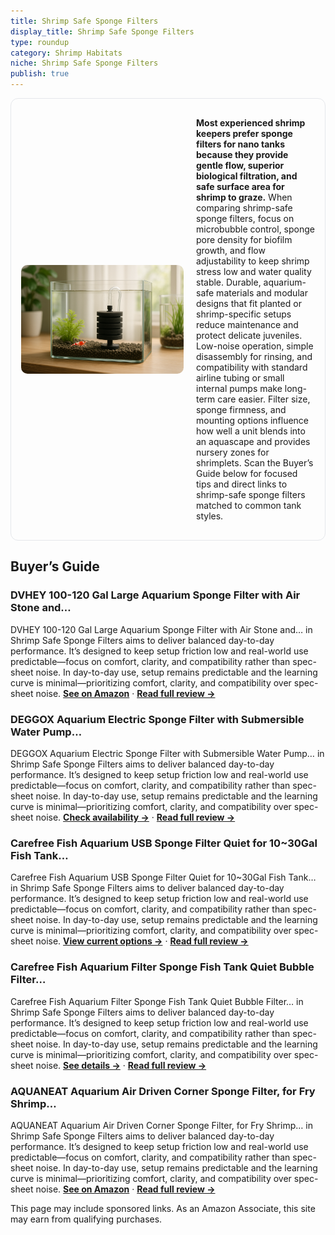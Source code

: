 ```yaml
---
title: Shrimp Safe Sponge Filters
display_title: Shrimp Safe Sponge Filters
type: roundup
category: Shrimp Habitats
niche: Shrimp Safe Sponge Filters
publish: true
---
```


<section class="hero-split" style="width:100%;box-sizing:border-box;border:1px solid #e5e7eb;border-radius:12px;padding:16px;display:grid;grid-template-columns:minmax(260px,40%) 1fr;gap:20px;align-items:center;"><figure style="margin:0;"><img src="/hero/roundups/shrimp-habitats/shrimp-safe-sponge-filters.webp" alt="" style="width:100%;height:auto;display:block;border-radius:10px;"/></figure><div class="hero-copy" style="min-width:0;"><p><strong>Most experienced shrimp keepers prefer sponge filters for nano tanks because they provide gentle flow, superior biological filtration, and safe surface area for shrimp to graze.</strong> When comparing shrimp-safe sponge filters, focus on microbubble control, sponge pore density for biofilm growth, and flow adjustability to keep shrimp stress low and water quality stable. Durable, aquarium-safe materials and modular designs that fit planted or shrimp-specific setups reduce maintenance and protect delicate juveniles. Low-noise operation, simple disassembly for rinsing, and compatibility with standard airline tubing or small internal pumps make long-term care easier. Filter size, sponge firmness, and mounting options influence how well a unit blends into an aquascape and provides nursery zones for shrimplets. Scan the Buyer’s Guide below for focused tips and direct links to shrimp-safe sponge filters matched to common tank styles.</p></div></section>

<h2>Buyer’s Guide</h2>
<h3>DVHEY 100-120 Gal Large Aquarium Sponge Filter with Air Stone and…</h3>
<p>DVHEY 100-120 Gal Large Aquarium Sponge Filter with Air Stone and… in Shrimp Safe Sponge Filters aims to deliver balanced day-to-day performance. It’s designed to keep setup friction low and real-world use predictable&mdash;focus on comfort, clarity, and compatibility rather than spec-sheet noise. In day-to-day use, setup remains predictable and the learning curve is minimal&mdash;prioritizing comfort, clarity, and compatibility over spec-sheet noise. <a href="https://amzn.to/3WxhgPJ" target="_blank" rel="nofollow sponsored noopener noopener" target="_blank"><strong>See on Amazon</strong></a> · <a href="/reviews/dvhey-100-120-gal-large-aquarium-sponge-filter-with-air-stone-and-ceram-a61a71b5/"><strong>Read full review &rarr;</strong></a></p>
<h3>DEGGOX Aquarium Electric Sponge Filter with Submersible Water Pump…</h3>
<p>DEGGOX Aquarium Electric Sponge Filter with Submersible Water Pump… in Shrimp Safe Sponge Filters aims to deliver balanced day-to-day performance. It’s designed to keep setup friction low and real-world use predictable&mdash;focus on comfort, clarity, and compatibility rather than spec-sheet noise. In day-to-day use, setup remains predictable and the learning curve is minimal&mdash;prioritizing comfort, clarity, and compatibility over spec-sheet noise. <a href="https://amzn.to/4okWPBH" target="_blank" rel="nofollow sponsored noopener noopener" target="_blank"><strong>Check availability &rarr;</strong></a> · <a href="/reviews/deggox-aquarium-electric-sponge-filter-with-submersible-water-pump-sile-494cb770/"><strong>Read full review &rarr;</strong></a></p>
<h3>Carefree Fish Aquarium USB Sponge Filter Quiet for 10~30Gal Fish Tank…</h3>
<p>Carefree Fish Aquarium USB Sponge Filter Quiet for 10~30Gal Fish Tank… in Shrimp Safe Sponge Filters aims to deliver balanced day-to-day performance. It’s designed to keep setup friction low and real-world use predictable&mdash;focus on comfort, clarity, and compatibility rather than spec-sheet noise. In day-to-day use, setup remains predictable and the learning curve is minimal&mdash;prioritizing comfort, clarity, and compatibility over spec-sheet noise. <a href="https://amzn.to/4ohGRYZ" target="_blank" rel="nofollow sponsored noopener noopener" target="_blank"><strong>View current options &rarr;</strong></a> · <a href="/reviews/carefree-fish-aquarium-usb-sponge-filter-quiet-for-10-30gal-fish-tank-f-849a6bf0/"><strong>Read full review &rarr;</strong></a></p>
<h3>Carefree Fish Aquarium Filter Sponge Fish Tank Quiet Bubble Filter…</h3>
<p>Carefree Fish Aquarium Filter Sponge Fish Tank Quiet Bubble Filter… in Shrimp Safe Sponge Filters aims to deliver balanced day-to-day performance. It’s designed to keep setup friction low and real-world use predictable&mdash;focus on comfort, clarity, and compatibility rather than spec-sheet noise. In day-to-day use, setup remains predictable and the learning curve is minimal&mdash;prioritizing comfort, clarity, and compatibility over spec-sheet noise. <a href="https://amzn.to/42Cs8PV" target="_blank" rel="nofollow sponsored noopener noopener" target="_blank"><strong>See details &rarr;</strong></a> · <a href="/reviews/carefree-fish-aquarium-filter-sponge-fish-tank-quiet-bubble-filter-with-1e3899f7/"><strong>Read full review &rarr;</strong></a></p>
<h3>AQUANEAT Aquarium Air Driven Corner Sponge Filter, for Fry Shrimp…</h3>
<p>AQUANEAT Aquarium Air Driven Corner Sponge Filter, for Fry Shrimp… in Shrimp Safe Sponge Filters aims to deliver balanced day-to-day performance. It’s designed to keep setup friction low and real-world use predictable&mdash;focus on comfort, clarity, and compatibility rather than spec-sheet noise. In day-to-day use, setup remains predictable and the learning curve is minimal&mdash;prioritizing comfort, clarity, and compatibility over spec-sheet noise. <a href="https://amzn.to/3J4DZQa" target="_blank" rel="nofollow sponsored noopener noopener" target="_blank"><strong>See on Amazon</strong></a> · <a href="/reviews/aquaneat-aquarium-air-driven-corner-sponge-filter-for-fry-shrimp-nano-f-29c198c9/"><strong>Read full review &rarr;</strong></a></p>
<aside class="disclosure">This page may include sponsored links. As an Amazon Associate, this site may earn from qualifying purchases.</aside>
